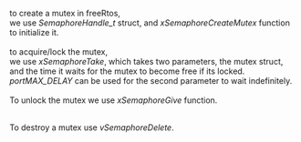 to create a mutex in freeRtos,<br>
we use *SemaphoreHandle_t* struct, and *xSemaphoreCreateMutex* function to initialize it. <br> <br>
to acquire/lock the mutex, <br> 
we use *xSemaphoreTake*, which takes two parameters, the mutex struct, and the time it waits for the mutex to become free if its locked. *portMAX_DELAY* can be used for the second parameter to wait indefinitely. <br> <br>
To unlock the mutex we use *xSemaphoreGive* function.

<br> To destroy a mutex use *vSemaphoreDelete*.
